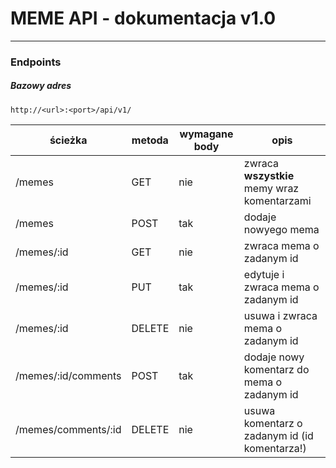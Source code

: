# MEME API - dokumentacja v1.0

---

### Endpoints

##### Bazowy adres

```
http://<url>:<port>/api/v1/
```

| ścieżka             | metoda | wymagane body | opis                                          |
| ------------------- | ------ | ------------- | --------------------------------------------- |
| /memes              | GET    | nie           | zwraca **wszystkie** memy wraz komentarzami   |
| /memes              | POST   | tak           | dodaje nowyego mema                           |
| /memes/:id          | GET    | nie           | zwraca mema o zadanym id                      |
| /memes/:id          | PUT    | tak           | edytuje i zwraca mema o zadanym id            |
| /memes/:id          | DELETE | nie           | usuwa i zwraca mema o zadanym id              |
| /memes/:id/comments | POST   | tak           | dodaje nowy komentarz do mema o zadanym id    |
| /memes/comments/:id | DELETE | nie           | usuwa komentarz o zadanym id (id komentarza!) |
